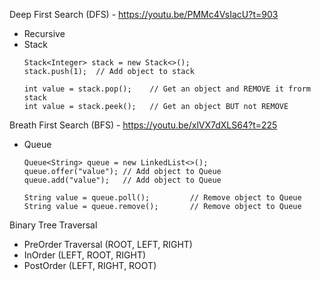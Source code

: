 Deep First Search (DFS) - https://youtu.be/PMMc4VsIacU?t=903
  + Recursive
  + Stack
    ```
    Stack<Integer> stack = new Stack<>();
    stack.push(1);  // Add object to stack
    
    int value = stack.pop();    // Get an object and REMOVE it frorm stack
    int value = stack.peek();   // Get an object BUT not REMOVE
    ```    
Breath First Search (BFS) - https://youtu.be/xlVX7dXLS64?t=225
  - Queue
    ```
    Queue<String> queue = new LinkedList<>();
    queue.offer("value"); // Add object to Queue  
    queue.add("value");   // Add object to Queue
    
    String value = queue.poll();         // Remove object to Queue  
    String value = queue.remove();       // Remove object to Queue
    ```
  
Binary Tree Traversal
  + PreOrder Traversal  (ROOT, LEFT, RIGHT)
  + InOrder             (LEFT, ROOT, RIGHT)
  + PostOrder           (LEFT, RIGHT, ROOT)  
